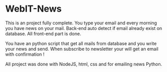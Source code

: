# WebIT-News

This is an project fully complete.
You type your email and every morning you have news on your mail.
Back-end auto detect if email already exist on database.
All front-end part is done.

You have an python script that get all mails from database and you write your news and send.
When subscribe to newsletter your will get an email with confirmation !


All project was done with NodeJS, html, css and for emailing news Python.
